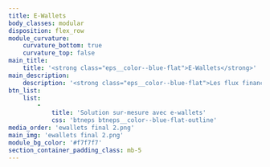 ```yaml
---
title: E-Wallets
body_classes: modular
disposition: flex_row
module_curvature:
    curvature_bottom: true
    curvature_top: false
main_title:
    title: '<strong class="eps__color--blue-flat">E-Wallets</strong>'
main_description:
    description: '<strong class="eps__color--blue-flat">Les flux financiers</strong> deviennent simples et instantanés. Que ce soit pour un projet Fintech, le lancement d''une néobanque ou pour cantonner et distribuer des fonds de façon sécurisée pour vos clients, créer des e-wallets est la solution. Nos programmes de paiement sur-mesure incluent e-wallets et cartes prépayées pour une expérience en temps réel illimitée.'
btn_list:
    list:
        -
            title: 'Solution sur-mesure avec e-wallets'
            css: 'btneps btneps__color--blue-flat-outline'
media_order: 'ewallets final 2.png'
main_img: 'ewallets final 2.png'
module_bg_color: '#f7f7f7'
section_container_padding_class: mb-5
---
```


